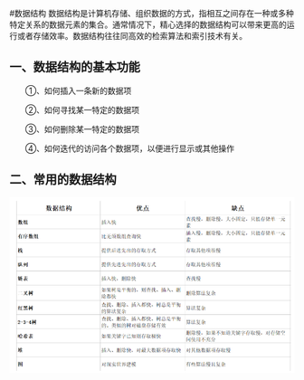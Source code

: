 #数据结构
数据结构是计算机存储、组织数据的方式，指相互之间存在一种或多种特定关系的数据元素的集合。通常情况下，精心选择的数据结构可以带来更高的运行或者存储效率。数据结构往往同高效的检索算法和索引技术有关。

## 一、数据结构的基本功能
　　①、如何插入一条新的数据项

　　②、如何寻找某一特定的数据项

　　③、如何删除某一特定的数据项

　　④、如何迭代的访问各个数据项，以便进行显示或其他操作

## 二、常用的数据结构
  ![数据结构](./datastructure.png "数据结构")
  
  